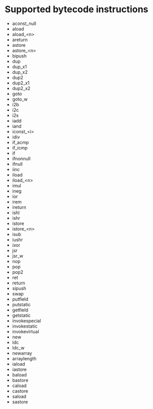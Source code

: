 # Supported bytecode instructions
- aconst_null
- aload
- aload_\<n>
- areturn
- astore
- astore_\<n>
- bipush
- dup
- dup_x1
- dup_x2
- dup2
- dup2_x1
- dup2_x2
- goto
- goto_w
- i2b
- i2c
- i2s
- iadd
- iand
- iconst_\<i>
- idiv
- if_acmp<cond>
- if_icmp<cond>
- if<cond>
- ifnonnull
- ifnull
- iinc
- iload
- iload_\<n>
- imul
- ineg
- ior
- irem
- ireturn
- ishl
- ishr
- istore
- istore_\<n>
- isub
- iushr
- ixor
- jsr
- jsr_w
- nop
- pop
- pop2
- ret
- return
- sipush
- swap
- putfield
- putstatic
- getfield
- getstatic
- invokespecial
- invokestatic
- invokevirtual
- new
- ldc
- ldc_w
- newarray
- arraylength
- iaload
- iastore
- baload
- bastore
- caload
- castore
- saload
- sastore